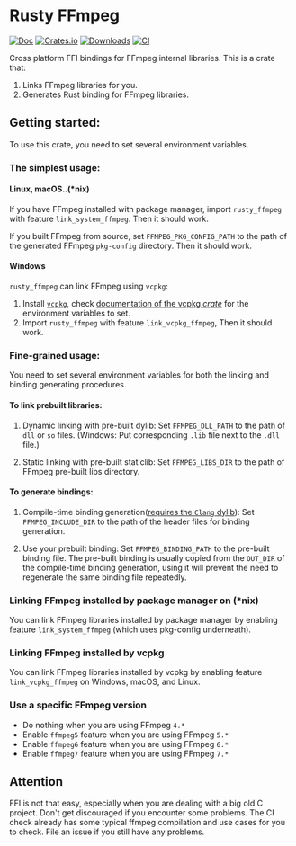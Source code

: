 # Rusty FFmpeg

[![Doc](https://docs.rs/rusty_ffmpeg/badge.svg?style=flat-square)](https://docs.rs/rusty_ffmpeg)
[![Crates.io](https://img.shields.io/crates/v/rusty_ffmpeg)](https://crates.io/crates/rusty_ffmpeg)
[![Downloads](https://img.shields.io/crates/d/rusty_ffmpeg)](https://lib.rs/crates/rusty_ffmpeg)
[![CI](https://github.com/CCExtractor/rusty_ffmpeg/workflows/CI/badge.svg?branch=master&style=flat-square)](https://github.com/CCExtractor/rusty_ffmpeg/actions)

Cross platform FFI bindings for FFmpeg internal libraries. This is a crate that:

1. Links FFmpeg libraries for you.
2. Generates Rust binding for FFmpeg libraries.

## Getting started:

To use this crate, you need to set several environment variables.

### The simplest usage:

#### Linux, macOS..(*nix)

If you have FFmpeg installed with package manager, import `rusty_ffmpeg` with feature `link_system_ffmpeg`. Then it should work.

If you built FFmpeg from source, set `FFMPEG_PKG_CONFIG_PATH` to the path of the generated FFmpeg `pkg-config` directory. Then it should work.

#### Windows

`rusty_ffmpeg` can link FFmpeg using `vcpkg`:
1. Install [`vcpkg`](https://github.com/microsoft/vcpkg), check [documentation of the vcpkg *crate*](https://docs.rs/vcpkg) for the environment variables to set.
2. Import `rusty_ffmpeg` with feature `link_vcpkg_ffmpeg`, Then it should work.

### Fine-grained usage:

You need to set several environment variables for both the linking and binding generating procedures.

#### To link prebuilt libraries: 

1. Dynamic linking with pre-built dylib: Set `FFMPEG_DLL_PATH` to the path of `dll` or `so` files. (Windows: Put corresponding `.lib` file next to the `.dll` file.)

2. Static linking with pre-built staticlib: Set `FFMPEG_LIBS_DIR` to the path of FFmpeg pre-built libs directory.

#### To generate bindings: 

1. Compile-time binding generation([requires the `Clang` dylib](https://github.com/KyleMayes/clang-sys/blob/c9ae24a7a218e73e1eccd320174349eef5a3bd1a/build.rs#L23)): Set `FFMPEG_INCLUDE_DIR` to the path of the header files for binding generation.

2. Use your prebuilt binding: Set `FFMPEG_BINDING_PATH` to the pre-built binding file. The pre-built binding is usually copied from the `OUT_DIR` of the compile-time binding generation, using it will prevent the need to regenerate the same binding file repeatedly.

### Linking FFmpeg installed by package manager on (*nix)

You can link FFmpeg libraries installed by package manager by enabling feature `link_system_ffmpeg` (which uses pkg-config underneath).

### Linking FFmpeg installed by vcpkg

You can link FFmpeg libraries installed by vcpkg by enabling feature `link_vcpkg_ffmpeg` on Windows, macOS, and Linux.

### Use a specific FFmpeg version

- Do nothing when you are using FFmpeg `4.*`
- Enable `ffmpeg5` feature when you are using FFmpeg `5.*`
- Enable `ffmpeg6` feature when you are using FFmpeg `6.*`
- Enable `ffmpeg7` feature when you are using FFmpeg `7.*`

## Attention

FFI is not that easy, especially when you are dealing with a big old C project. Don't get discouraged if you encounter some problems. The CI check already has some typical ffmpeg compilation and use cases for you to check. File an issue if you still have any problems.
